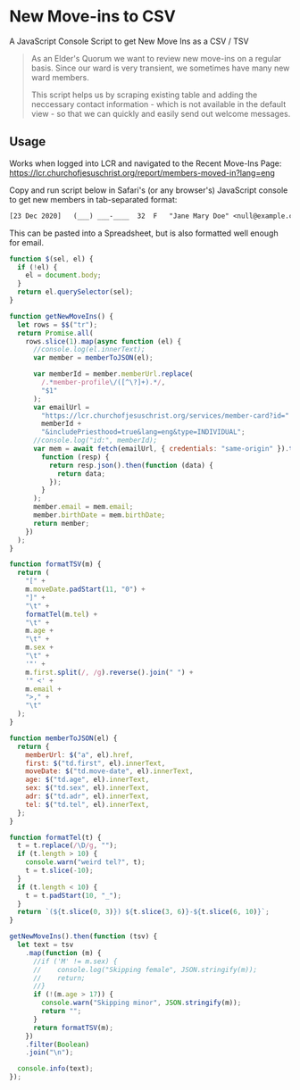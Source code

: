# New Move-ins to CSV

A JavaScript Console Script to get New Move Ins as a CSV / TSV

> As an Elder's Quorum we want to review new move-ins on a regular basis.
> Since our ward is very transient, we sometimes have many new ward members.
> 
> This script helps us by scraping existing table and adding the neccessary contact information -
> which is not available in the default view -
> so that we can quickly and easily send out welcome messages.

## Usage

Works when logged into LCR and navigated to the Recent Move-Ins Page: \
<https://lcr.churchofjesuschrist.org/report/members-moved-in?lang=eng>

Copy and run script below in Safari's (or any browser's) JavaScript console to get new members in tab-separated format:

```txt
[23 Dec 2020]	(___) ___-____	32	F	"Jane Mary Doe" <null@example.com>,
```

This can be pasted into a Spreadsheet, but is also formatted well enough for email.

```js
function $(sel, el) {
  if (!el) {
    el = document.body;
  }
  return el.querySelector(sel);
}

function getNewMoveIns() {
  let rows = $$("tr");
  return Promise.all(
    rows.slice(1).map(async function (el) {
      //console.log(el.innerText);
      var member = memberToJSON(el);

      var memberId = member.memberUrl.replace(
        /.*member-profile\/([^\?]+).*/,
        "$1"
      );
      var emailUrl =
        "https://lcr.churchofjesuschrist.org/services/member-card?id=" +
        memberId +
        "&includePriesthood=true&lang=eng&type=INDIVIDUAL";
      //console.log("id:", memberId);
      var mem = await fetch(emailUrl, { credentials: "same-origin" }).then(
        function (resp) {
          return resp.json().then(function (data) {
            return data;
          });
        }
      );
      member.email = mem.email;
      member.birthDate = mem.birthDate;
      return member;
    })
  );
}

function formatTSV(m) {
  return (
    "[" +
    m.moveDate.padStart(11, "0") +
    "]" +
    "\t" +
    formatTel(m.tel) +
    "\t" +
    m.age +
    "\t" +
    m.sex +
    "\t" +
    '"' +
    m.first.split(/, /g).reverse().join(" ") +
    '" <' +
    m.email +
    ">," +
    "\t"
  );
}

function memberToJSON(el) {
  return {
    memberUrl: $("a", el).href,
    first: $("td.first", el).innerText,
    moveDate: $("td.move-date", el).innerText,
    age: $("td.age", el).innerText,
    sex: $("td.sex", el).innerText,
    adr: $("td.adr", el).innerText,
    tel: $("td.tel", el).innerText,
  };
}

function formatTel(t) {
  t = t.replace(/\D/g, "");
  if (t.length > 10) {
    console.warn("weird tel?", t);
    t = t.slice(-10);
  }
  if (t.length < 10) {
    t = t.padStart(10, "_");
  }
  return `(${t.slice(0, 3)}) ${t.slice(3, 6)}-${t.slice(6, 10)}`;
}

getNewMoveIns().then(function (tsv) {
  let text = tsv
    .map(function (m) {
      //if ('M' != m.sex) {
      //    console.log("Skipping female", JSON.stringify(m));
      //    return;
      //}
      if (!(m.age > 17)) {
        console.warn("Skipping minor", JSON.stringify(m));
        return "";
      }
      return formatTSV(m);
    })
    .filter(Boolean)
    .join("\n");

  console.info(text);
});
```
